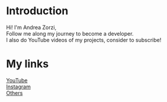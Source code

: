 # Introduction
Hi! I'm Andrea Zorzi,  
Follow me along my journey to become a developer.  
I also do YouTube videos of my projects, consider to subscribe!

# My links
[YouTube](https://www.youtube.com/channel/UCAMPX_yvXMXMidga9hTYyAQ)  
[Instagram](https://www.instagram.com/andreaaa.zo/)  
[Others](https://linktr.ee/andreaaazo)  
